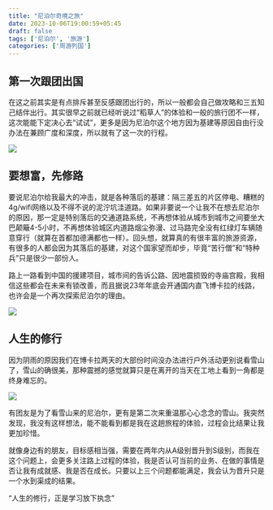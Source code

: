```yaml
---
title: "尼泊尔奇境之旅"
date: 2023-10-06T19:00:59+05:45
draft: false
tags: ['尼泊尔', '旅游']
categories: ['周游列国']
---
```


## 第一次跟团出国

在这之前其实是有点排斥甚至反感跟团出行的，所以一般都会自己做攻略和三五知己结伴出行。其实很早之前就已经听说过“稻草人”的体验和一般的旅行团不一样，这次能能下定决心去“试试”，更多是因为尼泊尔这个地方因为基建等原因自由行没办法在兼顾广度和深度，所以就有了这一次的行程。

![](https://gcore.jsdelivr.net/gh/iknil/static-pics/img/202310072106831.webp)

## 要想富，先修路

要说尼泊尔给我最大的冲击，就是各种落后的基建：隔三差五的片区停电、糟糕的4g/wifi网络以及不得不说的泥泞坑洼道路。如果非要说一个让我不在想去尼泊尔的原因，那一定是特别落后的交通道路系统，不再想体验从城市到城市之间要坐大巴颠簸4-5小时，不再想体验城区内道路烟尘弥漫、过马路完全没有红绿灯车辆随意穿行（就算在首都加德满都也一样）。回头想，就算真的有很丰富的旅游资源，有很多的人都会因为其落后的基建，对这个国家望而却步，毕竟“苦行僧”和“特种兵”只是很少一部份人。

路上一路看到中国的援建项目，城市间的告诉公路、因地震损毁的寺庙宫殿，我相信这些都会在未来有锁改善，而且据说23年年底会开通国内直飞博卡拉的线路，也许会是一个再次探索尼泊尔的理由。

![](https://gcore.jsdelivr.net/gh/iknil/static-pics/img/202310072121356.webp)

## 人生的修行

因为阴雨的原因我们在博卡拉两天的大部份时间没办法进行户外活动更别说看雪山了，雪山的确很美，那种震撼的感觉就算只是在离开的当天在工地上看到一角都是终身难忘的。

![](https://gcore.jsdelivr.net/gh/iknil/static-pics/img/202310072129859.webp)

有团友是为了看雪山来的尼泊尔，更有是第二次来重温那心心念念的雪山。我突然发现，我没有这样想法，能不能看到都是我在这趟旅程的体验，过程会比结果让我更加珍惜。

就像身边有的朋友，目标感相当强，需要在两年内从A级别晋升到S级别，而我在这个问题上，会更多关注路上过程的体验，我是否认可当前的业务、在做的事情是否让我有成就感、我是否在成长。只要以上三个问题都能满足，我会认为晋升只是一个水到渠成的结果。

“人生的修行，正是学习放下执念”